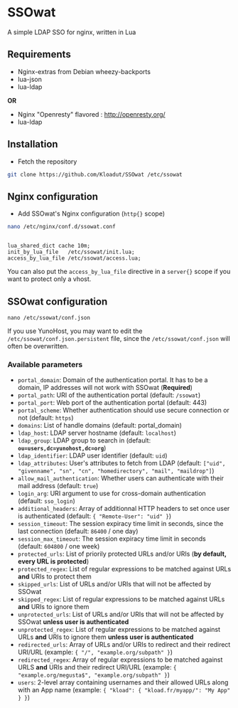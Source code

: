 SSOwat
======

A simple LDAP SSO for nginx, written in Lua

Requirements
------------

- Nginx-extras from Debian wheezy-backports
- lua-json
- lua-ldap

**OR**

- Nginx "Openresty" flavored : http://openresty.org/
- lua-ldap

Installation
------------

* Fetch the repository

```bash
git clone https://github.com/Kloadut/SSOwat /etc/ssowat
```


Nginx configuration
-------------------

* Add SSOwat's Nginx configuration (`http{}` scope)

```bash
nano /etc/nginx/conf.d/ssowat.conf
```

```nginx

lua_shared_dict cache 10m;
init_by_lua_file   /etc/ssowat/init.lua;
access_by_lua_file /etc/ssowat/access.lua;

```

You can also put the `access_by_lua_file` directive in a `server{}` scope if you want to protect only a vhost.


SSOwat configuration
--------------------

```
nano /etc/ssowat/conf.json
```

If you use YunoHost, you may want to edit the `/etc/ssowat/conf.json.persistent` file, since the `/etc/ssowat/conf.json` will often be overwritten.

### Available parameters

* `portal_domain`: Domain of the authentication portal. It has to be a domain, IP addresses will not work with SSOwat (**Required**)
* `portal_path`: URI of the authentication portal (default: `/ssowat`)
* `portal_port`: Web port of the authentication portal (default: 443)
* `portal_scheme`: Whether authentication should use secure connection or not (default: `https`)
* `domains`: List of handle domains (default: portal_domain)
* `ldap_host`: LDAP server hostname (default: `localhost`)
* `ldap_group`: LDAP group to search in (default: **`ou=users,dc=yunohost,dc=org`**)
* `ldap_identifier`: LDAP user identifier (default: `uid`)
* `ldap_attributes`: User's attributes to fetch from LDAP (default: `["uid", "givenname", "sn", "cn", "homedirectory", "mail", "maildrop"]`)
* `allow_mail_authentication`: Whether users can authenticate with their mail address (default: `true`)
* `login_arg`: URI argument to use for cross-domain authentication (default: `sso_login`)
* `additional_headers`: Array of additionnal HTTP headers to set once user is authenticated (default: `{ "Remote-User": "uid" }`)
* `session_timeout`: The session expiracy time limit in seconds, since the last connection (default: `86400` / one day)
* `session_max_timeout`: The session expiracy time limit in seconds (default: `604800` / one week)
* `protected_urls`: List of priorily protected URLs and/or URIs (**by default, every URL is protected**)
* `protected_regex`: List of regular expressions to be matched against URLs **and** URIs to protect them
* `skipped_urls`: List of URLs and/or URIs that will not be affected by SSOwat
* `skipped_regex`: List of regular expressions to be matched against URLs **and** URIs to ignore them
* `unprotected_urls`: List of URLs and/or URIs that will not be affected by SSOwat **unless user is authenticated**
* `unprotected_regex`: List of regular expressions to be matched against URLs **and** URIs to ignore them **unless user is authenticated**
* `redirected_urls`: Array of URLs and/or URIs to redirect and their redirect URI/URL (example: `{ "/", "example.org/subpath" }`)
* `redirected_regex`: Array of regular expressions to be matched against URLS **and** URIs and their redirect URI/URL (example: `{ "example.org/megusta$", "example.org/subpath" }`)
* `users`: 2-level array containing usernames and their allowed URLs along with an App name (example: `{ "kload": { "kload.fr/myapp/": "My App" } }`)

